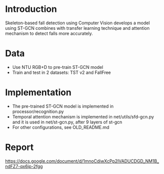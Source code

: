 # Introduction
Skeleton-based fall detection using Computer Vision develops a model using ST-GCN combines with transfer learning technique and attention mechanism to detect falls more accurately. 

# Data
- Use NTU RGB+D to pre-train ST-GCN model
- Train and test in 2 datasets: TST v2 and FallFree

# Implementation
- The pre-trained ST-GCN model is implemented in processor/recognition.py
- Temporal attention mechanism is implemented in net/utils/sfd-gcn.py and it is used in net/st-gcn.py, after 9 layers of st-gcn
- For other configurations, see OLD_README.md

# Report
https://docs.google.com/document/d/1mnoCdjwXcPp2IVADUCDGD_NM1B_ndFZ7-qx6ip-2fgg
